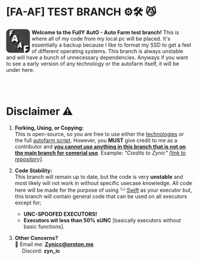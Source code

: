 # [FA-AF] TEST BRANCH ⚙️🛠️ 😼

<img width="64" src="Pics/Logo.png" align="left" style="margin-right:5px"/>

**Welcome to the FullY AutO - Auto Farm test branch!** This is where all of my code from my local pc will be placed. It's essentially a backup because I like to format my SSD to get a feel of different operating systems. This branch is always unstable and will have a bunch of unnecessary dependencies. Anyways if you want to see a early version of any technology or the autofarm itself, it will be under here.

<br><br>

# Disclaimer ⚠️
1. **Forking, Using, or Copying:**  
   This is open-source, so you are free to use either the [technologies]() or the full [autofarm script](). However, you **MUST** give credit to me as a contributor and <ins> **you cannot use anything in this branch that is not on the main branch for comerial use**</ins>. Example: *"Credits to Zynic" [[link to repository]]()*.

2. **Code Stability:**  
   This branch will remain up to date, but the code is very **unstable** and most likely will not work in without specific usecase knowledge. All code here will be made for the purpose of using <img width="18" height="16" src="Pics/favicon.png">[*Swift*](https://getswift.xyz/) as your executor but, this branch will contain general code that can be used on all executors except for; <br>
  
   - **UNC-SPOOFED EXECUTORS!**
   - **Executors wit less than 50% sUNC** [basically executors without basic functions].

3. **Other Concerns?**  
   📧 Email me: **Zynicc@proton.me**  
   <img width="15" height="15" src="https://cdn-icons-png.flaticon.com/512/4945/4945973.png"> Discord: **zyn_ic** 

